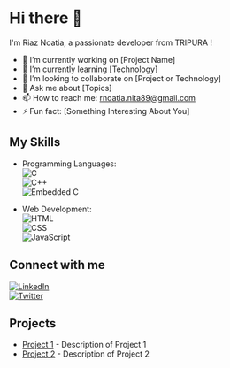 # Hi there 👋

I'm Riaz Noatia, a passionate developer from TRIPURA !

- 🔭 I’m currently working on [Project Name]  
- 🌱 I’m currently learning [Technology]  
- 👯 I’m looking to collaborate on [Project or Technology]  
- 💬 Ask me about [Topics]  
- 📫 How to reach me: rnoatia.nita89@gmail.com  
- ⚡ Fun fact: [Something Interesting About You]  

## My Skills  
- Programming Languages:  
  ![C](https://img.shields.io/badge/-C-A8B9CC?style=flat&logo=c&logoColor=white)  
  ![C++](https://img.shields.io/badge/-C++-00599C?style=flat&logo=c%2B%2B&logoColor=white)  
  ![Embedded C](https://img.shields.io/badge/-Embedded%20C-003B57?style=flat&logo=c&logoColor=white)  

- Web Development:  
  ![HTML](https://img.shields.io/badge/-HTML5-E34F26?style=flat&logo=html5&logoColor=white)  
  ![CSS](https://img.shields.io/badge/-CSS3-1572B6?style=flat&logo=css3&logoColor=white)  
  ![JavaScript](https://img.shields.io/badge/-JavaScript-F7DF1E?style=flat&logo=javascript&logoColor=black)  

## Connect with me  
[![LinkedIn](https://img.shields.io/badge/-LinkedIn-0077B5?style=flat&logo=linkedin&logoColor=white)](https://www.linkedin.com/in/yourprofile/)  
[![Twitter](https://img.shields.io/badge/-Twitter-1DA1F2?style=flat&logo=twitter&logoColor=white)](https://twitter.com/yourprofile)  

## Projects  
- [Project 1](https://github.com/yourprofile/project1) - Description of Project 1  
- [Project 2](https://github.com/yourprofile/project2) - Description of Project 2  
